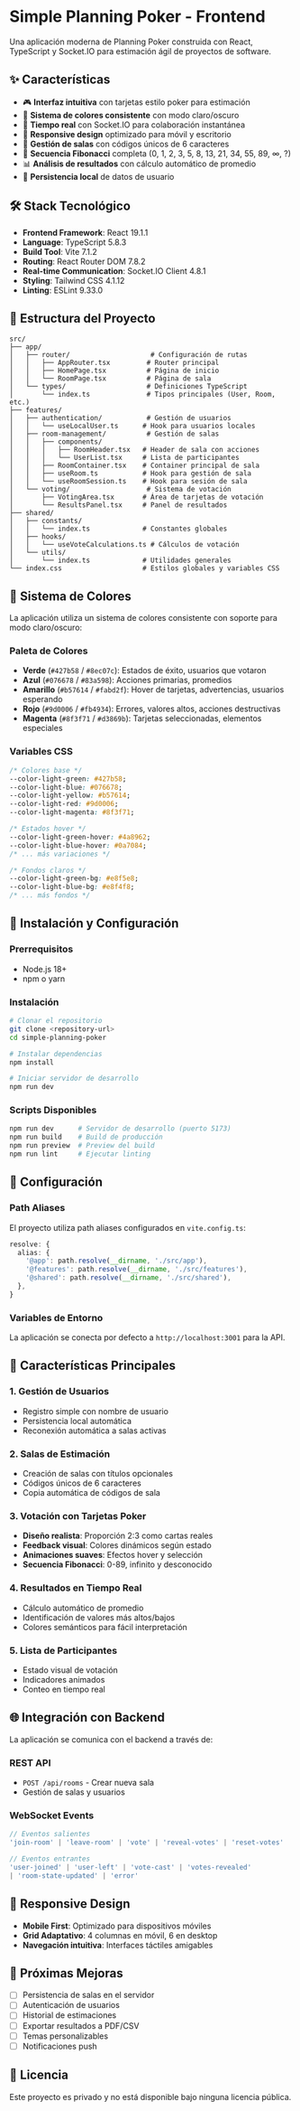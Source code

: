 # Simple Planning Poker - Frontend

Una aplicación moderna de Planning Poker construida con React, TypeScript y Socket.IO para estimación ágil de proyectos de software.

## ✨ Características

- 🎮 **Interfaz intuitiva** con tarjetas estilo poker para estimación
- 🎨 **Sistema de colores consistente** con modo claro/oscuro
- 🔄 **Tiempo real** con Socket.IO para colaboración instantánea  
- 📱 **Responsive design** optimizado para móvil y escritorio
- 👥 **Gestión de salas** con códigos únicos de 6 caracteres
- 🎯 **Secuencia Fibonacci** completa (0, 1, 2, 3, 5, 8, 13, 21, 34, 55, 89, ∞, ?)
- 📊 **Análisis de resultados** con cálculo automático de promedio
- 💾 **Persistencia local** de datos de usuario

## 🛠️ Stack Tecnológico

- **Frontend Framework**: React 19.1.1
- **Language**: TypeScript 5.8.3
- **Build Tool**: Vite 7.1.2
- **Routing**: React Router DOM 7.8.2
- **Real-time Communication**: Socket.IO Client 4.8.1
- **Styling**: Tailwind CSS 4.1.12
- **Linting**: ESLint 9.33.0

## 📁 Estructura del Proyecto

```
src/
├── app/
│   ├── router/                    # Configuración de rutas
│   │   ├── AppRouter.tsx         # Router principal
│   │   ├── HomePage.tsx          # Página de inicio
│   │   └── RoomPage.tsx          # Página de sala
│   └── types/                    # Definiciones TypeScript
│       └── index.ts              # Tipos principales (User, Room, etc.)
├── features/
│   ├── authentication/           # Gestión de usuarios
│   │   └── useLocalUser.ts      # Hook para usuarios locales
│   ├── room-management/          # Gestión de salas
│   │   ├── components/
│   │   │   ├── RoomHeader.tsx   # Header de sala con acciones
│   │   │   └── UserList.tsx     # Lista de participantes
│   │   ├── RoomContainer.tsx    # Container principal de sala
│   │   ├── useRoom.ts           # Hook para gestión de sala
│   │   └── useRoomSession.ts    # Hook para sesión de sala
│   └── voting/                   # Sistema de votación
│       ├── VotingArea.tsx       # Área de tarjetas de votación
│       └── ResultsPanel.tsx     # Panel de resultados
├── shared/
│   ├── constants/
│   │   └── index.ts             # Constantes globales
│   ├── hooks/
│   │   └── useVoteCalculations.ts # Cálculos de votación
│   └── utils/
│       └── index.ts             # Utilidades generales
└── index.css                    # Estilos globales y variables CSS
```

## 🎨 Sistema de Colores

La aplicación utiliza un sistema de colores consistente con soporte para modo claro/oscuro:

### Paleta de Colores
- **Verde** (`#427b58` / `#8ec07c`): Estados de éxito, usuarios que votaron
- **Azul** (`#076678` / `#83a598`): Acciones primarias, promedios
- **Amarillo** (`#b57614` / `#fabd2f`): Hover de tarjetas, advertencias, usuarios esperando
- **Rojo** (`#9d0006` / `#fb4934`): Errores, valores altos, acciones destructivas
- **Magenta** (`#8f3f71` / `#d3869b`): Tarjetas seleccionadas, elementos especiales

### Variables CSS
```css
/* Colores base */
--color-light-green: #427b58;
--color-light-blue: #076678;
--color-light-yellow: #b57614;
--color-light-red: #9d0006;
--color-light-magenta: #8f3f71;

/* Estados hover */
--color-light-green-hover: #4a8962;
--color-light-blue-hover: #0a7084;
/* ... más variaciones */

/* Fondos claros */
--color-light-green-bg: #e8f5e8;
--color-light-blue-bg: #e8f4f8;
/* ... más fondos */
```

## 🚀 Instalación y Configuración

### Prerrequisitos
- Node.js 18+ 
- npm o yarn

### Instalación
```bash
# Clonar el repositorio
git clone <repository-url>
cd simple-planning-poker

# Instalar dependencias
npm install

# Iniciar servidor de desarrollo
npm run dev
```

### Scripts Disponibles

```bash
npm run dev      # Servidor de desarrollo (puerto 5173)
npm run build    # Build de producción
npm run preview  # Preview del build
npm run lint     # Ejecutar linting
```

## 🔧 Configuración

### Path Aliases
El proyecto utiliza path aliases configurados en `vite.config.ts`:

```typescript
resolve: {
  alias: {
    '@app': path.resolve(__dirname, './src/app'),
    '@features': path.resolve(__dirname, './src/features'),
    '@shared': path.resolve(__dirname, './src/shared'),
  },
}
```

### Variables de Entorno
La aplicación se conecta por defecto a `http://localhost:3001` para la API.

## 🎯 Características Principales

### 1. Gestión de Usuarios
- Registro simple con nombre de usuario
- Persistencia local automática
- Reconexión automática a salas activas

### 2. Salas de Estimación
- Creación de salas con títulos opcionales
- Códigos únicos de 6 caracteres
- Copia automática de códigos de sala

### 3. Votación con Tarjetas Poker
- **Diseño realista**: Proporción 2:3 como cartas reales
- **Feedback visual**: Colores dinámicos según estado
- **Animaciones suaves**: Efectos hover y selección
- **Secuencia Fibonacci**: 0-89, infinito y desconocido

### 4. Resultados en Tiempo Real
- Cálculo automático de promedio
- Identificación de valores más altos/bajos
- Colores semánticos para fácil interpretación

### 5. Lista de Participantes
- Estado visual de votación
- Indicadores animados
- Conteo en tiempo real

## 🌐 Integración con Backend

La aplicación se comunica con el backend a través de:

### REST API
- `POST /api/rooms` - Crear nueva sala
- Gestión de salas y usuarios

### WebSocket Events
```typescript
// Eventos salientes
'join-room' | 'leave-room' | 'vote' | 'reveal-votes' | 'reset-votes'

// Eventos entrantes  
'user-joined' | 'user-left' | 'vote-cast' | 'votes-revealed' 
| 'room-state-updated' | 'error'
```

## 📱 Responsive Design

- **Mobile First**: Optimizado para dispositivos móviles
- **Grid Adaptativo**: 4 columnas en móvil, 6 en desktop
- **Navegación intuitiva**: Interfaces táctiles amigables

## 🔮 Próximas Mejoras

- [ ] Persistencia de salas en el servidor
- [ ] Autenticación de usuarios
- [ ] Historial de estimaciones
- [ ] Exportar resultados a PDF/CSV
- [ ] Temas personalizables
- [ ] Notificaciones push

## 📄 Licencia

Este proyecto es privado y no está disponible bajo ninguna licencia pública.